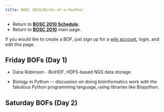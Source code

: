 ```yaml
---
title: BOSC 2010/Birds-of-a-Feather
---
```


-   Return to **[ BOSC 2010 Schedule](BOSC_2010_Schedule "wikilink").**
-   Return to **[ BOSC 2010](BOSC_2010 "wikilink")** main page.

If you would like to create a BOF, just sign up for a [ wiki
account](Special:Userlogin "wikilink"), login, and edit this page.

Friday BOFs (Day 1)
-------------------

-   Dana Robinson - BioHDF, HDF5-based NGS data storage.

<!-- -->

-   Biology in Python -- discussion on doing bioinformatics work with
    the fabulous Python programming language, using libraries
    like Biopython.

Saturday BOFs (Day 2)
---------------------
